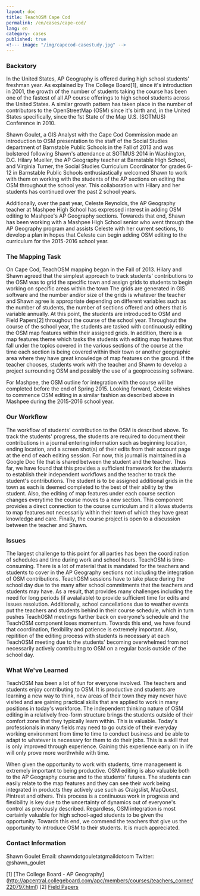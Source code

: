 ```yaml
---
layout: doc
title: TeachOSM Cape Cod
permalink: /en/cases/cape-cod/
lang: en
category: cases
published: true
<!--- image: "/img/capecod-casestudy.jpg" -->
---
```


<!--- ## OSM on Cape Cod -->
<!--- <img src="/img/capecod-casestudy.jpg" /> -->

### Backstory
In the United States, AP Geography is offered during high school students' freshman year.  As explained by The College Board[1], since it's introduction in 2001, the growth of the number of students taking the course has been one of the
fastest of all AP course offerings to high school students across the United States.  A similar growth pattern has taken place in the number of contributors to the OpenStreetMap (OSM) since it's birth and, in the United States specifically,
since the 1st State of the Map U.S. (SOTMUS) Conference in 2010.

Shawn Goulet, a GIS Analyst with the Cape Cod Commission made an introduction to OSM presentation to the staff of the Social Studies department of Barnstable Public Schools in the Fall of 2013 and was bolstered following Shawn's attendance at
SOTMUS 2014 in Washington, D.C.  Hilary Mueller, the AP Geography teacher at Barnstable High School, and Virginia Turner, the Social Studies Curriculum Coordinator for grades 6-12 in Barnstable Public Schools enthusiastically welcomed Shawn to
work with them on working with the students of the AP sections on editing the OSM throughout the school year.  This collaboration with Hilary and her students has continued over the past 2 school years.

Additionally, over the past year, Celeste Reynolds, the AP Geography teacher at Mashpee High School has expressed interest in adding OSM editing to Mashpee's AP Geography sections.  Towareds that end, Shawn has been working with a
Mashpee High School senior who went through the AP Geography program and assists Celeste with her current sections, to develop a plan in hopes that Celeste can begin adding OSM editing to the curriculum for the 2015-2016 school year.

### The Mapping Task
On Cape Cod, TeachOSM mapping began in the Fall of 2013.  Hilary and Shawn agreed that the simplest approach to track students' contributions to the OSM was to grid the specific town and assign grids to students to begin working on
specific areas within the town  The grids are generated in GIS software and the number and/or size of the grids is whatever the teacher and Shawn agree is appropriate depending on different variables such as the number of students, the
number of sections offered and others that is variable annually.  At this point, the students are introduced to OSM and Field Papers[2] throughout the course of the school year.  Throughout the course of the school year, the students
are tasked with continuously editing the OSM map features within their assigned grids.  In addition, there is a map features theme which tasks the students with editing map features that fall under the topics covered in the various
sections of the course at the time each section is being covered within their town or another geographic area where they have great knowledge of map features on the ground.  If the teacher chooses, students work with the teacher and Shawn to
develop a project surrounding OSM and possibly the use of a geoprocessing software.

For Mashpee, the OSM outline for integration with the course will be completed before the end of Spring 2015.  Looking forward, Celeste wishes to commence OSM editing in a similar fashion as described above in Mashpee during the 2015-2016
school year.

### Our Workflow
The workflow of students' contribution to the OSM is described above.  To track the students' progress, the students are required to document their contributions in a journal entering information such as beginning location, ending location,
and a screen shot(s) of their edits from their account page at the end of each editing session.  For now, this journal is maintained in a Google Doc file that is shared between the student and the teacher.  Thus far, we have found that
this provides a sufficient framework for the students to establish their independent workflows and the teacher to track the student's contributions.  The student is to be assigned additional grids in the town as each is deemed completed to the
best of their ability by the student.  Also, the editing of map features under each course section changes everytime the course moves to a new section.  This component provides a direct connection to the course curriculum and it allows
students to map features not necessarily within their town of which they have great knowledge and care.  Finally, the course project is open to a discussion between the teacher and Shawn.

### Issues
The largest challenge to this point for all parties has been the coordination of schedules and time during work and school hours.  TeachOSM is time-consuming.  There is a lot of material that is mandated for the teachers and students to cover
in the AP Geography sections not including the integration of OSM contributions.  TeachOSM sessions have to take place during the school day due to the many after school commitments that the teachers and students may have.  As a result, that
provides many challenges including the need for long periods (if avalailable) to provide sufficient time for edits and issues resolution.  Additionally, school cancellations due to weather events put the teachers and students behind in their
course schedule, which in turn pushes TeachOSM meetings further back on everyone's schedule and the TeachOSM component loses momentum.  Towards this end, we have found that coordination, flexibility and patience is extremely important.  Also,
repitition of the editing process with students is necessary at each TeachOSM meeting due to the students' becoming overwhelmed from not necessarily actively contribuitng to OSM on a regular basis outside of the school day.

### What We've Learned
TeachOSM has been a lot of fun for everyone involved.  The teachers and students enjoy contributing to OSM.  It is productive and students are learning a new way to think, new areas of their town they may never have visited and are gaining
practical skills that are applied to work in many positions in today's workforce.  The independent thinking nature of OSM editing in a relatively free-form structure brings the students outside of their comfort zone that they typically learn
within.  This is valuable.  Today's professionals in many fields may need to go outside of their everyday working environment from time to time to conduct business and be able to adapt to whatever is necessary for them to do their jobs.  This
is a skill that is only improved through experience.  Gaining this experience early on in life will only prove more worthwhile with time.

When given the opportunity to work with students, time management is extremely important to being productive.  OSM editing is also valuable both to the AP Geography course and to the students' futures.  The students can easily relate to the
map features and they can see their work being integrated in products they actively use such as Craigslist, MapQuest, Pintrest and others.  This process is a continuous work in progress and flexibility is key due to the uncertainty of
dynamics out of everyone's control as previously described.  Regardless, OSM integration is most certainly valuable for high school-aged students to be given the opportunity.  Towards this end, we commend the teachers that give us the
opportunity to introduce OSM to their students.  It is much appreciated.

### Contact Information
Shawn Goulet
Email: shawndotgouletatgmaildotcom
Twitter: @shawn_goulet

[1] [The College Board - AP Geography] (http://apcentral.collegeboard.com/apc/members/courses/teachers_corner/220797.html)
[2] [Field Papers](http://fieldpapers.org/)
